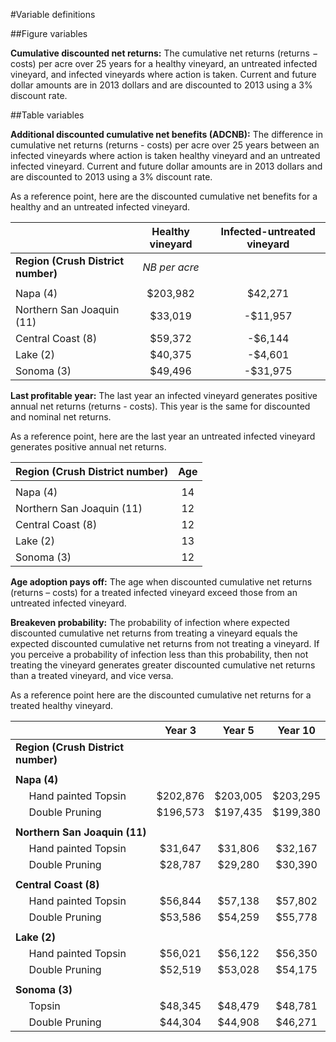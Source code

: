 #Variable definitions

##Figure variables

**Cumulative discounted net returns:** The cumulative net returns (returns &minus; costs) per acre over 25 years for a healthy vineyard, an untreated infected vineyard, and infected vineyards where action is taken. Current and future dollar amounts are in 2013 dollars and are discounted to 2013 using a 3% discount rate. 

<a id="tablevars"></a>
##Table variables

**Additional discounted cumulative net benefits (ADCNB):** The difference in cumulative net returns (returns - costs) per acre over 25 years between an infected vineyards where action is taken healthy vineyard and an untreated infected vineyard. Current and future dollar amounts are in 2013 dollars and are discounted to 2013 using a 3% discount rate.  

As a reference point, here are the discounted cumulative net benefits for a healthy and an untreated infected vineyard.  

|                                  | **Healthy vineyard** | **Infected-untreated vineyard** |
  -------------------------------- | :------------------: | :-----------------------------: |
**Region (Crush District number)** | *NB per acre*                                         ||
|                                                                                         |||
Napa (4)                           | $203,982             | $42,271                         |
Northern San Joaquin (11)          | $33,019              | -$11,957                        |
Central Coast (8)                  | $59,372              | -$6,144                         |
Lake (2)                           | $40,375              | -$4,601                         |
Sonoma (3)                         |$49,496               | -$31,975                        |

**Last profitable year:** The last year an infected vineyard generates positive annual net returns (returns - costs). This year is the same for discounted and nominal net returns.  

As a reference point, here are the last year an untreated infected vineyard generates positive annual net returns.  

| **Region (Crush District number)** | **Age** |
  ---------------------------------- |   :-:   |
|                                             ||
  Napa (4)                           |   14    |
  Northern San Joaquin (11)          |   12    |
  Central Coast (8)                  |   12    |
  Lake (2)                           |   13    |
  Sonoma (3)                         |   12    |

**Age adoption pays off:** The age when discounted cumulative net returns (returns – costs) for a treated infected vineyard exceed those from an untreated infected vineyard.  

**Breakeven probability:**  The probability of infection where expected discounted cumulative net returns from treating a vineyard equals the expected discounted cumulative net returns from not treating a vineyard. If you perceive a probability of infection less than this probability, then not treating the vineyard generates greater discounted cumulative net returns than a treated vineyard, and vice versa.  

As a reference point here are the discounted cumulative net returns for a treated healthy vineyard.  

|                                                 | Year 3   | Year 5   | Year 10  |
 ------------------------------------------------ | :------: | :------: | :------: |
**Region (Crush District number)** |                                             |||
|                                                                               ||||
**Napa (4)**                                                                    ||||		
&nbsp;&nbsp;&nbsp;&nbsp;&nbsp;Hand painted Topsin | $202,876 | $203,005 | $203,295 |
&nbsp;&nbsp;&nbsp;&nbsp;&nbsp;Double Pruning      | $196,573 | $197,435 | $199,380 |
|                                                                               ||||			
**Northern San Joaquin (11)**                                                   ||||
&nbsp;&nbsp;&nbsp;&nbsp;&nbsp;Hand painted Topsin | $31,647  | $31,806  | $32,167  |
&nbsp;&nbsp;&nbsp;&nbsp;&nbsp;Double Pruning      | $28,787  | $29,280  | $30,390  |
|                                                                               ||||
**Central Coast (8)**                                                           ||||
&nbsp;&nbsp;&nbsp;&nbsp;&nbsp;Hand painted Topsin | $56,844  | $57,138  | $57,802  |
&nbsp;&nbsp;&nbsp;&nbsp;&nbsp;Double Pruning      | $53,586  | $54,259  | $55,778  |
|                                                                               ||||
**Lake (2)**                                                                    ||||
&nbsp;&nbsp;&nbsp;&nbsp;&nbsp;Hand painted Topsin | $56,021  | $56,122  | $56,350  |
&nbsp;&nbsp;&nbsp;&nbsp;&nbsp;Double Pruning      | $52,519  | $53,028  | $54,175  |
|                                                                               ||||
**Sonoma (3)**                                                                  ||||
&nbsp;&nbsp;&nbsp;&nbsp;&nbsp;Topsin              | $48,345  | $48,479  | $48,781  |
&nbsp;&nbsp;&nbsp;&nbsp;&nbsp;Double Pruning      | $44,304  | $44,908  | $46,271  |

